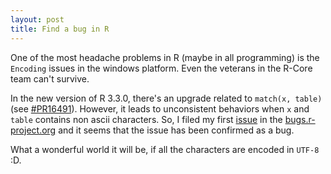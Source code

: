 ```yaml
---
layout: post
title: Find a bug in R
---
```


One of the most headache problems in R (maybe in all programming) is the `Encoding` issues in the windows platform. Even the veterans in the R-Core team can't survive.

In the new version of R 3.3.0, there's an upgrade related to `match(x, table)` (see [#PR16491](https://bugs.r-project.org/bugzilla3/show_bug.cgi?id=16491)). However, it leads to unconsistent behaviors when `x` and `table` contains non ascii characters. So, I filed my first [issue](https://bugs.r-project.org/bugzilla/show_bug.cgi?id=16885) in the [bugs.r-project.org](https://bugs.r-project.org/) and it seems that the issue has been confirmed as a bug.


What a wonderful world it will be, if all the characters are encoded in `UTF-8` :D.
